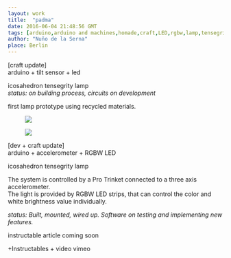 ```yaml
---
layout: work
title:  "padma"
date: 2016-06-04 21:48:56 GMT
tags: [arduino,arduino and machines,homade,craft,LED,rgbw,lamp,tensegrity,pro trinket,accelerometer,adafruit]
author: "Nuño de la Serna"
place: Berlin
---
```


<p>[craft update]<br/>arduino + tilt sensor + led</p><p>icosahedron tensegrity lamp<br/><i>status: on building process, circuits on development</i></p><p>first lamp prototype using recycled materials.</p><figure class="tmblr-full" data-orig-height="1200" data-orig-width="756"><img src="https://66.media.tumblr.com/cbf3fa483bfdcf5b5271ce46c9ce12b7/tumblr_inline_o5u6auNHn81tlm6qb_540.jpg" data-orig-height="1200" data-orig-width="756"/></figure><figure data-orig-width="804" data-orig-height="1200" class="tmblr-full"><img src="https://66.media.tumblr.com/4ff1fa24c56053f101d364054b8627f9/tumblr_inline_o5u6aa27NR1tlm6qb_540.jpg" data-orig-width="804" data-orig-height="1200"/></figure>

<p>[dev + craft update]<br/>arduino + accelerometer + RGBW LED</p><p>icosahedron tensegrity lamp</p><p>The system is controlled by a Pro Trinket connected to a three axis accelerometer.<br/>The light is provided by RGBW LED strips, that can control the color and white brightness value individually.</p><p><i>status: Built, mounted, wired up. Software on testing and implementing new features.</i></p><p>instructable article coming soon</p>



+Instructables + video vimeo

